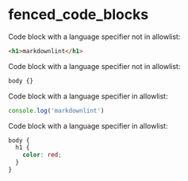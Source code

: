 # fenced_code_blocks

Code block with a language specifier not in allowlist:

```html
<h1>markdownlint</h1>
```

Code block with a language specifier not in allowlist:

```css
body {}
```

Code block with a language specifier in allowlist:

```js
console.log('markdownlint')
```

Code block with a language specifier in allowlist:

```scss
body {
  h1 {
    color: red;
  }
}
```
